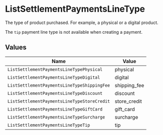 # ListSettlementPaymentsLineType

The type of product purchased. For example, a physical or a digital product.

The `tip` payment line type is not available when creating a payment.


## Values

| Name                                        | Value                                       |
| ------------------------------------------- | ------------------------------------------- |
| `ListSettlementPaymentsLineTypePhysical`    | physical                                    |
| `ListSettlementPaymentsLineTypeDigital`     | digital                                     |
| `ListSettlementPaymentsLineTypeShippingFee` | shipping_fee                                |
| `ListSettlementPaymentsLineTypeDiscount`    | discount                                    |
| `ListSettlementPaymentsLineTypeStoreCredit` | store_credit                                |
| `ListSettlementPaymentsLineTypeGiftCard`    | gift_card                                   |
| `ListSettlementPaymentsLineTypeSurcharge`   | surcharge                                   |
| `ListSettlementPaymentsLineTypeTip`         | tip                                         |